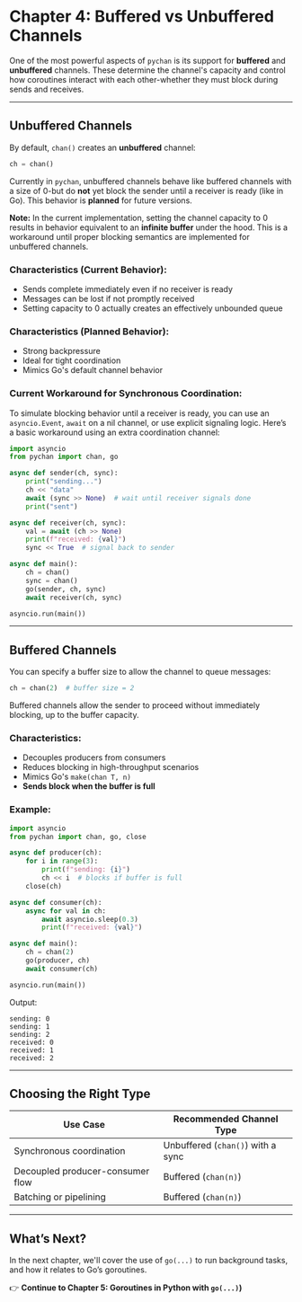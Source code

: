 # Chapter 4: Buffered vs Unbuffered Channels

One of the most powerful aspects of `pychan` is its support for **buffered** and **unbuffered** channels. These determine the channel's capacity and control how coroutines interact with each other-whether they must block during sends and receives.

---

## Unbuffered Channels

By default, `chan()` creates an **unbuffered** channel:

```python
ch = chan()
```

Currently in `pychan`, unbuffered channels behave like buffered channels with a size of 0-but do **not** yet block the sender until a receiver is ready (like in Go). This behavior is **planned** for future versions.

**Note:** In the current implementation, setting the channel capacity to 0 results in behavior equivalent to an **infinite buffer** under the hood. This is a workaround until proper blocking semantics are implemented for unbuffered channels.

### Characteristics (Current Behavior):

* Sends complete immediately even if no receiver is ready
* Messages can be lost if not promptly received
* Setting capacity to 0 actually creates an effectively unbounded queue

### Characteristics (Planned Behavior):

* Strong backpressure
* Ideal for tight coordination
* Mimics Go's default channel behavior

### Current Workaround for Synchronous Coordination:

To simulate blocking behavior until a receiver is ready, you can use an `asyncio.Event`, `await` on a nil channel, or use explicit signaling logic. Here’s a basic workaround using an extra coordination channel:

```python
import asyncio
from pychan import chan, go

async def sender(ch, sync):
    print("sending...")
    ch << "data"
    await (sync >> None)  # wait until receiver signals done
    print("sent")

async def receiver(ch, sync):
    val = await (ch >> None)
    print(f"received: {val}")
    sync << True  # signal back to sender

async def main():
    ch = chan()
    sync = chan()
    go(sender, ch, sync)
    await receiver(ch, sync)

asyncio.run(main())
```

---

## Buffered Channels

You can specify a buffer size to allow the channel to queue messages:

```python
ch = chan(2)  # buffer size = 2
```

Buffered channels allow the sender to proceed without immediately blocking, up to the buffer capacity.

### Characteristics:

* Decouples producers from consumers
* Reduces blocking in high-throughput scenarios
* Mimics Go's `make(chan T, n)`
* **Sends block when the buffer is full**

### Example:

```python
import asyncio
from pychan import chan, go, close

async def producer(ch):
    for i in range(3):
        print(f"sending: {i}")
        ch << i  # blocks if buffer is full
    close(ch)

async def consumer(ch):
    async for val in ch:
        await asyncio.sleep(0.3)
        print(f"received: {val}")

async def main():
    ch = chan(2)
    go(producer, ch)
    await consumer(ch)

asyncio.run(main())
```

Output:

```
sending: 0
sending: 1
sending: 2
received: 0
received: 1
received: 2
```

---

## Choosing the Right Type

| Use Case                           | Recommended Channel Type |
| ---------------------------------- | ------------------------ |
| Synchronous coordination           | Unbuffered (`chan()`) with a sync   |
| Decoupled producer-consumer flow   | Buffered (`chan(n)`)     |
| Batching or pipelining             | Buffered (`chan(n)`)     |

---

## What’s Next?

In the next chapter, we'll cover the use of `go(...)` to run background tasks, and how it relates to Go’s goroutines.

👉 **Continue to Chapter 5: Goroutines in Python with `go(...)`)**
